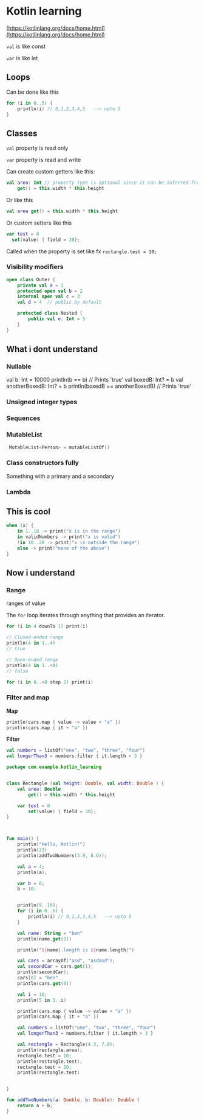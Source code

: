 # Kotlin learning

[https://kotlinlang.org/docs/home.html](https://kotlinlang.org/docs/home.html)

`val` is like const

`var` is like let



## Loops

Can be done like this

```kotlin
for (i in 0..5) {
    println(i) // 0,1,2,3,4,5   --> upto 5
}
```



## Classes

`val` property is read only

`var` property is read and write



Can create custom getters like this:



```kotlin
val area: Int // property type is optional since it can be inferred from the getter's return type
	get() = this.width * this.height
```



Or like this

```kotlin
val area get() = this.width * this.height
```



Or custom setters like this

```kotlin
var test = 0
  set(value) { field = 30};
```

Called when the property is set like fx `rectangle.test = 10;`



### Visibility modifiers

```kotlin
open class Outer {
    private val a = 1
    protected open val b = 2
    internal open val c = 3
    val d = 4  // public by default

    protected class Nested {
        public val e: Int = 5
    }
}
```





## What i dont understand



### Nullable

val b: Int = 10000
println(b == b) // Prints 'true'
val boxedB: Int? = b
val anotherBoxedB: Int? = b
println(boxedB == anotherBoxedB) // Prints 'true'



### Unsigned integer types



### Sequences



### MutableList

```kotlin
 MutableList<Person> = mutableListOf()
```



### Class constructors fully

Something with a primary and a secondary



### Lambda







## This is cool

```kotlin
when (x) {
    in 1..10 -> print("x is in the range")
    in validNumbers -> print("x is valid")
    !in 10..20 -> print("x is outside the range")
    else -> print("none of the above")
}
```





## Now i understand



### Range

ranges of value

The `for` loop iterates through anything that provides an iterator. 

```kotlin
for (i in 4 downTo 1) print(i)

// Closed-ended range
println(4 in 1..4)
// true

// Open-ended range
println(4 in 1..<4)
// false

for (i in 0..<8 step 2) print(i)
```



### Filter and map

**Map**

```kotlin
println(cars.map { value -> value + "a" })
println(cars.map { it + "a" })
```



**Filter**

```kotlin
val numbers = listOf("one", "two", "three", "four")
val longerThan3 = numbers.filter { it.length > 3 }
```





```kotlin
package com.example.kotlin_learning


class Rectangle (val height: Double, val width: Double ) {
    val area: Double
        get() = this.width * this.height

    var test = 0
        set(value) { field = 30};
}



fun main() {
    println("Hello, Kotlin!")
    println(23)
    println(addTwoNumbers(3.0, 8.0));

    val a = 4;
    println(a);

    var b = 0;
    b = 10;


    println(9..10);
    for (i in 0..5) {
        println(i) // 0,1,2,3,4,5   --> upto 5
    }

    val name: String = "ben"
    println(name.get(2))

    println("${name}.length is ${name.length}")

    val cars = arrayOf("asd", "asdasd");
    val secondCar = cars.get(1);
    println(secondCar);
    cars[0] = "ben"
    println(cars.get(0))

    val i = 10;
    println(5 in 1..i)

    println(cars.map { value -> value + "a" })
    println(cars.map { it + "a" })

    val numbers = listOf("one", "two", "three", "four")
    val longerThan3 = numbers.filter { it.length > 3 }

    val rectangle = Rectangle(4.3, 7.0);
    println(rectangle.area);
    rectangle.test = 10;
    println(rectangle.test);
    rectangle.test = 10;
    println(rectangle.test)


}

fun addTwoNumbers(a: Double, b: Double): Double {
    return a + b;
}


```



